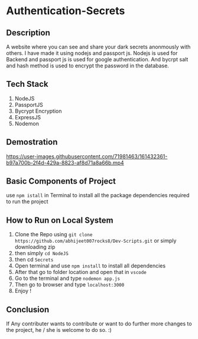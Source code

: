 # Authentication-Secrets
## Description
A website where you can see and share your dark secrets anonmously with others. I have made it using nodejs and passport js. Nodejs is used for Backend and passport js is used for google authentication. And bycrpt salt and hash method is used to encrypt the password in the database.

## Tech Stack
1. NodeJS
2. PassportJS
3. Bycrypt Encryption
4. ExpressJS
5. Nodemon

## Demostration

https://user-images.githubusercontent.com/71981463/161432361-b97a700b-2f4d-429a-8823-af8d71a8a66b.mp4



## Basic Components of Project
use `npm istall` in Terminal to install all the package dependencies required to run the project

## How to Run on Local System

1. Clone the Repo using `git clone https://github.com/abhijeet007rocks8/Dev-Scripts.git` or simply downloading zip
2. then simply `cd NodeJS`
3. then cd `Secrets` 
4. Open terminal and use `npm install` to install all dependencies
5. After that go to folder location and open that in `vscode`
6. Go to the terminal and type `nodemon app.js`
7. Then go to browser and type `localhost:3000`
8. Enjoy !

## Conclusion
If Any contributer wants to contribute or want to do further more changes to the project, he / she is welcome to do so. :)
